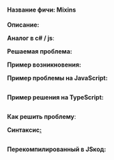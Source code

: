 #### **Название фичи: Mixins**

**Описание:**

  
**Аналог в c\# / js**: 

**Решаемая проблема:**



**Пример возникновения:**



**Пример проблемы на JavaScript:**

```js

```

**Пример решения на TypeScript:**

```js

```

**Как решить проблему**:



**Синтаксис**[**:**](https://citifox.ru/event/adidas-dance-battle/)

```js

```

**Перекомпилированный в JSкод:**

```js

```



